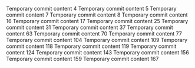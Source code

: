 Temporary commit content 4
Temporary commit content 5
Temporary commit content 7
Temporary commit content 8
Temporary commit content 16
Temporary commit content 17
Temporary commit content 25
Temporary commit content 31
Temporary commit content 37
Temporary commit content 63
Temporary commit content 70
Temporary commit content 77
Temporary commit content 104
Temporary commit content 109
Temporary commit content 118
Temporary commit content 119
Temporary commit content 124
Temporary commit content 143
Temporary commit content 156
Temporary commit content 159
Temporary commit content 167
